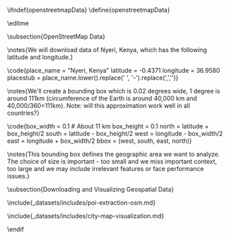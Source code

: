\ifndef{openstreetmapData}
\define{openstreetmapData}

\editme

\subsection{OpenStreetMap Data}

\notes{We will download data of Nyeri, Kenya, which has the following latitude and longitude.}

\code{place_name = "Nyeri, Kenya"
latitude = -0.4371
longitude = 36.9580
placestub = place_name.lower().replace(' ', '-').replace(',','')}

\notes{We'll create a bounding box which is 0.02 degrees wide, 1 degree is around 111km (circumference of the Earth is around 40,000 km and 40,000/360=111km). Note: will this approximation work well in all countries?}

\code{box_width = 0.1 # About 11 km
box_height = 0.1
north = latitude + box_height/2
south = latitude - box_height/2
west = longitude - box_width/2
east = longitude + box_width/2
bbox = (west, south, east, north)}

\notes{This bounding box defines the geographic area we want to analyze. The choice of size is important - too small and we miss important context, too large and we may include irrelevant features or face performance issues.}

\subsection{Downloading and Visualizing Geospatial Data}

\include{_datasets/includes/poi-extraction-osm.md}

\include{_datasets/includes/city-map-visualization.md}

\endif


